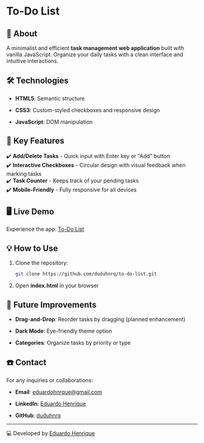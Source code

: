 # To-Do List

## 📌 About
A minimalist and efficient **task management web application** built with vanilla JavaScript. Organize your daily tasks with a clean interface and intuitive interactions.

## 🛠️ Technologies

- **HTML5**: Semantic structure

- **CSS3**: Custom-styled checkboxes and responsive design

- **JavaScript**: DOM manipulation

## 🚀 Key Features

✔️ **Add/Delete Tasks** - Quick input with Enter key or "Add" button <br>
✔️ **Interactive Checkboxes** - Circular design with visual feedback when marking tasks <br>
✔️ **Task Counter** - Keeps track of your pending tasks <br>
✔️ **Mobile-Friendly** - Fully responsive for all devices

## 🖥️ Live Demo

Experience the app: [To-Do List](https://duduhnrq.github.io/to-do-list/)

## 💡 How to Use

1. Clone the repository:
   ```bash
   git clone https://github.com/duduhnrq/to-do-list.git

2. Open **index.html** in your browser

## 🔮 Future Improvements

- **Drag-and-Drop**: Reorder tasks by dragging (planned enhancement)

- **Dark Mode**: Eye-friendly theme option

- **Categories**: Organize tasks by priority or type

## ☎️ Contact

For any inquiries or collaborations:

- **Email**: eduardohnrque@gmail.com

- **LinkedIn**: [Eduardo Henrique](www.linkedin.com/in/eduardo-hnrque)

- **GitHub**: [duduhnrq](https://github.com/duduhnrq)

---

💻 Developed by [Eduardo Henrique](https://github.com/duduhnrq)
